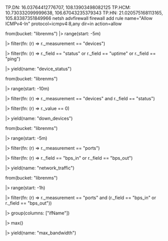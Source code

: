 TP.DN: 16.03764412776707, 108.13903498082125
TP.HCM: 10.730332099999638, 106.67043235379343
TP.HN: 21.020575168113165, 105.83387351849966
netsh advfirewall firewall add rule name="Allow ICMPv4-In" protocol=icmpv4:8,any dir=in action=allow

from(bucket: "librenms")
  |> range(start: -5m)
  
  |> filter(fn: (r) => r._measurement == "devices")
  
  |> filter(fn: (r) => r._field == "status" or r._field == "uptime" or r._field == "ping")
  
  |> yield(name: "device_status")

from(bucket: "librenms")

  |> range(start: -10m)
  
  |> filter(fn: (r) => r._measurement == "devices" and r._field == "status")
  
  |> filter(fn: (r) => r._value == 0)
  
  |> yield(name: "down_devices")

from(bucket: "librenms")

  |> range(start: -5m)
  
  |> filter(fn: (r) => r._measurement == "ports")
  
  |> filter(fn: (r) => r._field == "bps_in" or r._field == "bps_out")
  
  |> yield(name: "network_traffic")
  
from(bucket: "librenms")

  |> range(start: -1h)
  
  |> filter(fn: (r) => r._measurement == "ports" and (r._field == "bps_in" or r._field == "bps_out"))
  
  |> group(columns: ["ifName"])
  
  |> max()
  
  |> yield(name: "max_bandwidth")
